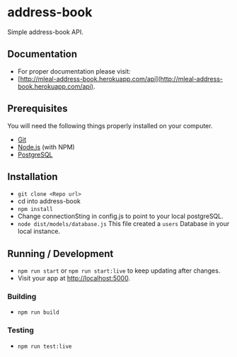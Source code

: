 # address-book

Simple address-book API. 

## Documentation

* For proper documentation please visit:
* [http://mleal-address-book.herokuapp.com/api](http://mleal-address-book.herokuapp.com/api).

## Prerequisites

You will need the following things properly installed on your computer.

* [Git](http://git-scm.com/)
* [Node.js](http://nodejs.org/) (with NPM)
* [PostgreSQL](https://www.postgresql.org/download/)


## Installation

* `git clone <Repo url>`
* cd into address-book
* `npm install`
* Change connectionSting in config.js to point to your local postgreSQL.
* `node dist/models/database.js` This file created a `users` Database in your local instance.

## Running / Development

* `npm run start` or `npm run start:live` to keep updating after changes. 
* Visit your app at [http://localhost:5000](http://localhost:5000).


### Building

* `npm run build`

### Testing

* `npm run test:live`